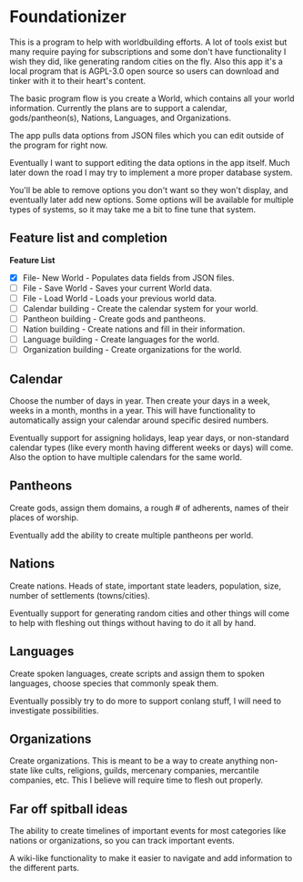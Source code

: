 ﻿# Foundationizer
This is a program to help with worldbuilding efforts. A lot of tools exist but many require paying for subscriptions and some don't have functionality I wish they did, like generating random cities on the fly. Also this app it's a local program that is AGPL-3.0 open source so users can download and tinker with it to their heart's content.

The basic program flow is you create a World, which contains all your world information. Currently the plans are to support a calendar, gods/pantheon(s), Nations, Languages, and Organizations.

The app pulls data options from JSON files which you can edit outside of the program for right now.

Eventually I want to support editing the data options in the app itself. Much later down the road I may try to implement a more proper database system.

You'll be able to remove options you don't want so they won't display, and eventually later add new options. Some options will be available for multiple types of systems, so it may take me a bit to fine tune that system.

## Feature list and completion
**Feature List**
- [X] File- New World - Populates data fields from JSON files.
- [ ] File - Save World - Saves your current World data.
- [ ] File - Load World - Loads your previous world data.
- [ ] Calendar building - Create the calendar system for your world.
- [ ] Pantheon building - Create gods and pantheons.
- [ ] Nation building - Create nations and fill in their information.
- [ ] Language building - Create languages for the world.
- [ ] Organization building - Create organizations for the world.

## Calendar
Choose the number of days in year. Then create your days in a week, weeks in a month, months in a year. This will have functionality to automatically assign your calendar around specific desired numbers.

Eventually support for assigning holidays, leap year days, or non-standard calendar types (like every month having different weeks or days) will come. Also the option to have multiple calendars for the same world.

## Pantheons
Create gods, assign them domains, a rough # of adherents, names of their places of worship.

Eventually add the ability to create multiple pantheons per world.
## Nations
Create nations. Heads of state, important state leaders, population, size, number of settlements (towns/cities).

Eventually support for generating random cities and other things will come to help with fleshing out things without having to do it all by hand.
## Languages
Create spoken languages, create scripts and assign them to spoken languages, choose species that commonly speak them.

Eventually possibly try to do more to support conlang stuff, I will need to investigate possibilities.
## Organizations
Create organizations. This is meant to be a way to create anything non-state like cults, religions, guilds, mercenary companies, mercantile companies, etc. This I believe will require time to flesh out properly.

## Far off spitball ideas  
The ability to create timelines of important events for most categories like nations or organizations, so you can track important events.  

A wiki-like functionality to make it easier to navigate and add information to the different parts.
